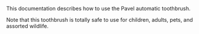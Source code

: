 This documentation describes how to use the Pavel automatic toothbrush.

Note that this toothbrush is totally safe to use for children, adults, pets, and assorted wildlife.
